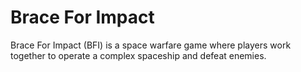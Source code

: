# Brace For Impact

Brace For Impact (BFI) is a space warfare game where players work together to operate a complex spaceship and defeat enemies.

